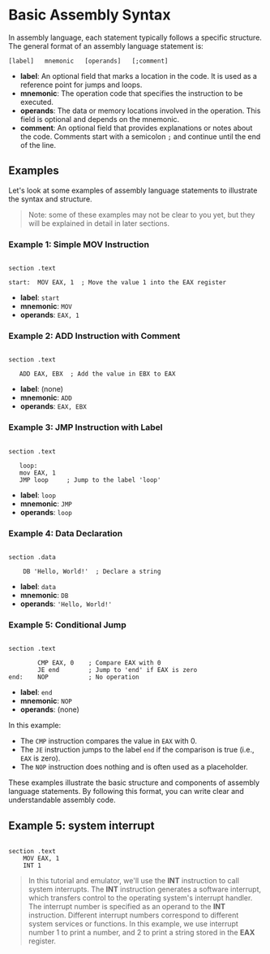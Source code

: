 
# Basic Assembly Syntax

In assembly language, each statement typically follows a specific structure. The general format of an assembly language statement is:

`[label]   mnemonic   [operands]   [;comment]`

- **label**: An optional field that marks a location in the code. It is used as a reference point for jumps and loops.
- **mnemonic**: The operation code that specifies the instruction to be executed.
- **operands**: The data or memory locations involved in the operation. This field is optional and depends on the mnemonic.
- **comment**: An optional field that provides explanations or notes about the code. Comments start with a semicolon `;` and continue until the end of the line.

## Examples

Let's look at some examples of assembly language statements to illustrate the syntax and structure.

<!-- info -->
> Note: some of these examples may not be clear to you yet, but they will be explained in detail in later sections.

### Example 1: Simple MOV Instruction

```shell

section .text

start:  MOV EAX, 1  ; Move the value 1 into the EAX register

```
<!-- -console -memory cpu -->


- **label**: `start`
- **mnemonic**: `MOV`
- **operands**: `EAX, 1`

### Example 2: ADD Instruction with Comment

```shell

section .text

   ADD EAX, EBX  ; Add the value in EBX to EAX

```
<!-- -console -memory cpu -->

- **label**: (none)
- **mnemonic**: `ADD`
- **operands**: `EAX, EBX`

### Example 3: JMP Instruction with Label

```shell

section .text

   loop:
   mov EAX, 1
   JMP loop     ; Jump to the label 'loop'

```
<!-- -console -memory cpu -->

- **label**: `loop`
- **mnemonic**: `JMP`
- **operands**: `loop`

### Example 4: Data Declaration

```shell

section .data

    DB 'Hello, World!'  ; Declare a string

```
<!-- -console memory -cpu word:1 ascii -->

- **label**: `data`
- **mnemonic**: `DB`
- **operands**: `'Hello, World!'`
### Example 5: Conditional Jump

```shell

section .text

        CMP EAX, 0    ; Compare EAX with 0
        JE end        ; Jump to 'end' if EAX is zero
end:    NOP           ; No operation

```

- **label**: `end`
- **mnemonic**: `NOP`
- **operands**: (none)

In this example:
- The `CMP` instruction compares the value in `EAX` with 0.
- The `JE` instruction jumps to the label `end` if the comparison is true (i.e., `EAX` is zero).
- The `NOP` instruction does nothing and is often used as a placeholder.

These examples illustrate the basic structure and components of assembly language statements. By following this format, you can write clear and understandable assembly code.

## Example 5: system interrupt

```shell

section .text
    MOV EAX, 1
    INT 1

```

<!-- notice -->
> In this tutorial and emulator, we'll use the **INT** instruction to call system interrupts. The **INT** instruction generates a software interrupt, which transfers control to the operating system's interrupt handler. The interrupt number is specified as an operand to the **INT** instruction. Different interrupt numbers correspond to different system services or functions. In this example, we use interrupt number 1 to print a number, and 2 to print a string stored in the **EAX** register.

